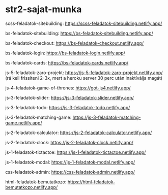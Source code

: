 # str2-sajat-munka


scss-feladatok-sitebuilding: https://scss-feladatok-sitebuilding.netlify.app/

bs-feladatok-sitebuilding: https://bs-feladatok-sitebuilding.netlify.app/

bs-feladatok-checkout: https://bs-feladatok-checkout.netlify.app/

bs-feladatok-login: https://bs-feladatok-login.netlify.app/

bs-feladatok-cards: https://bs-feladatok-cards.netlify.app/

js-5-feladatok-zaro-projekt: https://js-5-feladatok-zaro-projekt.netlify.app/ (rá kell frissíteni 2-3x, mert a heroku server 30 perc után inaktíválja magát)

js-4-feladatok-game-of-thrones: https://got-js4.netlify.app/

js-3-feladatok-slider: https://js-3-feladatok-slider.netlify.app/

js-3-feladatok-todo: https://js-3-feladatok-todo.netlify.app/

js-3-feladatok-matching-game: https://js-3-feladatok-matching-game.netlify.app/

js-2-feladatok-calculator: https://js-2-feladatok-calculator.netlify.app/

js-2-feladatok-clock: https://js-2-feladatok-clock.netlify.app/

js-1-feladatok-tictactoe: https://js-1-feladatok-tictactoe.netlify.app/

js-1-feladatok-modal: https://js-1-feladatok-modal.netlify.app/

css-feladatok-admin: https://css-feladatok-admin.netlify.app/

html-feladatok-bemutatkozo: https://html-feladatok-bemutatkozo.netlify.app/
